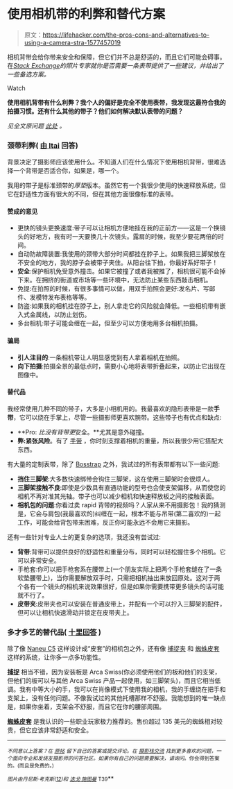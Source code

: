 # 使用相机带的利弊和替代方案

> 原文：<https://lifehacker.com/the-pros-cons-and-alternatives-to-using-a-camera-stra-1577457019>

相机背带会给你带来安全和保障，但它们并不总是舒适的，而且它们可能会碍事。在[*Stack Exchange*](http://photography.stackexchange.com/?utm_source=lifehacker&utm_medium=syndication&utm_campaign=crowdhacker&utm_content=photography-118)*的照片专家就你是否需要一条表带提供了一些建议，并给出了一些备选方案。*

Watch

**使用相机背带有什么利弊？我个人的偏好是完全不使用表带，我发现这最符合我的拍摄习惯。还有什么其他的带子？他们如何解决默认表带的问题？**

*见全文原问题* [*此处*](http://photo.stackexchange.com/q/29842/6745?utm_source=lifehacker&utm_medium=syndication&utm_campaign=crowdhacker&utm_content=photography-118) *。*

### 颈带利弊( [由 Itai](http://photo.stackexchange.com/a/29846/1620?utm_source=lifehacker&utm_medium=syndication&utm_campaign=crowdhacker&utm_content=photography-118) 回答)

背景决定了摄影师应该使用什么。不知道人们在什么情况下使用相机背带，很难选择一个背带是否适合你，如果是，哪一个。

我用的带子是标准颈带的*厚垫*版本。虽然它有一个我很少使用的快速释放系统，但它在舒适性方面有很大的不同，但在其他方面很像标准的表带。

#### 赞成的意见

*   更快的镜头更换速度:带子可以让相机方便地挂在我的正前方——这是一个换镜头的好地方，我有时一天要换几十次镜头。露肩的时候，我至少要花两倍的时间。
*   自动防故障装置:我使用的颈带大部分时间都挂在脖子上。如果我把三脚架放在不安全的地方，我的脖子会被带子夹住。从阳台往下拍，你最好系好带子！
*   **安全**:保护相机免受意外撞击。如果它被撞了或者我被推了，相机很可能不会掉下来。在拥挤的街道或市场等一些环境中，无法防止某些东西敲击相机。
*   免提:在拍照的时候，有很多事情可以做，用双手拍照会更好:发名片、写邮件、发模特发布表格等等。
*   防盗:如果我的相机挂在脖子上，别人拿走它的风险就会降低。一些相机带有嵌入式金属线，以防止划伤。
*   多台相机:带子可能会缠在一起，但至少可以方便地用多台相机拍摄。

#### 骗局

*   **引人注目的**:一条相机带让人明显感觉到有人拿着相机在拍照。
*   **向下拍摄**:拍摄全景的最低点时，需要小心地将表带折叠起来，以防止它出现在图像中。

#### **替代品**

我经常使用几种不同的带子，大多是小相机用的。我最喜欢的隐形表带是一款**手带**，它可以绕在手掌上，尽管一些摄影师更喜欢腕带。这些带子也有优点和缺点:

*   **Pro: *比没有背带更*安全。**尤其是意外碰撞。
*   **弊:紧张风险**。有了 [手带](http://lifehacker.com/diy-hand-strap-keeps-your-dslr-off-the-ground-5384764) ，你时刻支撑着相机的重量，所以我很少用它搭配大东西。

有大量的定制表带，除了 [Bosstrap](http://www.bosstrap.com/) 之外，我试过的所有表带都有以下一些问题:

*   **挡住三脚架**:大多数快速绑带会钩住三脚架，这在使用三脚架时会很烦人。
*   **三脚架接触不良**:即使是少数具有直通功能的型号也会使支架偏移，从而使您的相机不再对准其光轴。带子也可以减少相机和快速释放板之间的接触表面。
*   **相机包的问题**:你看过卖 rapid 背带的视频吗？人家从来不用摄影包！我的猜测是，它会与肩包(我最喜欢的)纠缠在一起，根本不能与吊带(第二喜欢的)一起工作，可能会给背包带来困难，反正你可能永远不会用它来摄影。

还有一些针对专业人士的更复杂的选项，我还没有尝试过:

*   **背带**:背带可以提供良好的舒适性和重量分布，同时可以轻松握住多个相机。它可以非常安全。
*   手枪套:你可以把手枪套系在腰带上(一个朋友实际上把两个手枪套缝在了一条软垫腰带上)，当你需要解放双手时，只需把相机抽出来放回原处。这对于两个各有一个镜头的相机来说效果很好，但是如果你需要携带更多镜头的话可能就不行了。
*   **皮带夹**:皮带夹也可以安装在普通皮带上，并配有一个可以拧入三脚架的配件，但可以让相机快速滑动并锁定在皮带夹上。

### 多才多艺的替代品( [十里回答](http://photo.stackexchange.com/a/29858/6013?utm_source=lifehacker&utm_medium=syndication&utm_campaign=crowdhacker&utm_content=photography-118) )

除了像 [Naneu C5](http://www.naneubags.com/products-by-series/correspondent/c5) 这样设计成“皮套”的相机包之外，还有像 [捕捉夹](https://peakdesignltd.com/store/?c=clips) 和 [蜘蛛皮套](http://www.spiderholster.com/) 这样的系统，让你多一点多功能性。

[**捕捉**](https://peakdesignltd.com/store/?c=clips) 相当不错，因为安装板是 Arca Swiss(你必须使用他们的板和他们的支架，但他们的板可以与其他 Arca Swiss 产品一起使用，如三脚架头)，而且它相当低调。我有中等大小的手，我可以在肖像模式下使用我的相机，我的手缠绕在把手和支架上，没有任何问题。不像我试过的其他托槽那样不舒服。我能想到的唯一缺点是，如果你坐着，支架会不舒服，而且它在你的腰部周围。

[**蜘蛛皮套**](http://spiderholster.com/) 是我认识的一些职业玩家极力推荐的。售价超过 135 美元的蜘蛛相对较贵，但它应该非常舒适和安全。

* * *

<small>*不同意以上答案？在*</small> [<small>*原帖*</small>](http://photo.stackexchange.com/q/29842/6745?utm_source=lifehacker&utm_medium=syndication&utm_campaign=crowdhacker&utm_content=photography-118) <small>*留下自己的答案或提交评论。在*</small> [<small>*摄影栈交流*</small>](http://photography.stackexchange.com/?utm_source=lifehacker&utm_medium=syndication&utm_campaign=crowdhacker&utm_content=photography-118) <small>*找到更多喜欢的问题，一个面向专业和发烧友摄影师的问答社区。如果你有自己的问题需要解决，请询问*</small>[<small></small>](http://photography.stackexchange.com/questions/ask?utm_source=lifehacker&utm_medium=syndication&utm_campaign=crowdhacker&utm_content=photography-118)*<small>*。你会得到答案的。(而且是免费的。)*</small>*

*<small>*图片由丹尼斯·考克斯(*</small>[<small>*1*</small>](http://www.shutterstock.com/pic.mhtml?id=2626632&src=id)<small></small>*[<small>*2*</small>](http://www.shutterstock.com/pic.mhtml?id=12830260&src=id)<small>*)和*</small> [<small>*迭戈·施图曼*</small>](http://www.shutterstock.com/pic.mhtml?id=133474490&src=id) <small>T39</small>**